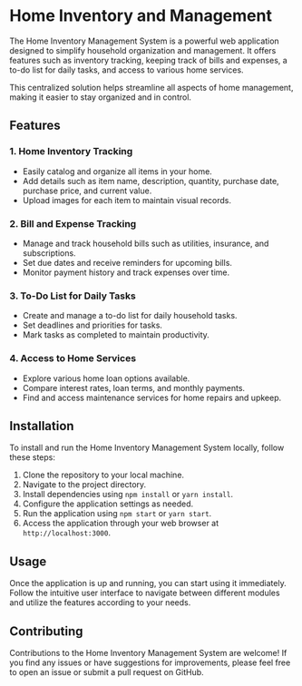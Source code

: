 
# Home Inventory and Management

The Home Inventory Management System is a powerful web application designed to simplify household organization and management. It offers features such as inventory tracking, keeping track of bills and expenses, a to-do list for daily tasks, and access to various home services.

This centralized solution helps streamline all aspects of home management, making it easier to stay organized and in control.

## Features

### 1. Home Inventory Tracking
- Easily catalog and organize all items in your home.
- Add details such as item name, description, quantity, purchase date, purchase price, and current value.
- Upload images for each item to maintain visual records.

### 2. Bill and Expense Tracking
- Manage and track household bills such as utilities, insurance, and subscriptions.
- Set due dates and receive reminders for upcoming bills.
- Monitor payment history and track expenses over time.

### 3. To-Do List for Daily Tasks
- Create and manage a to-do list for daily household tasks.
- Set deadlines and priorities for tasks.
- Mark tasks as completed to maintain productivity.

### 4. Access to Home Services
- Explore various home loan options available.
- Compare interest rates, loan terms, and monthly payments.
- Find and access maintenance services for home repairs and upkeep.

## Installation

To install and run the Home Inventory Management System locally, follow these steps:

1. Clone the repository to your local machine.
2. Navigate to the project directory.
3. Install dependencies using `npm install` or `yarn install`.
4. Configure the application settings as needed.
5. Run the application using `npm start` or `yarn start`.
6. Access the application through your web browser at `http://localhost:3000`.

## Usage

Once the application is up and running, you can start using it immediately. Follow the intuitive user interface to navigate between different modules and utilize the features according to your needs.

## Contributing

Contributions to the Home Inventory Management System are welcome! If you find any issues or have suggestions for improvements, please feel free to open an issue or submit a pull request on GitHub.
